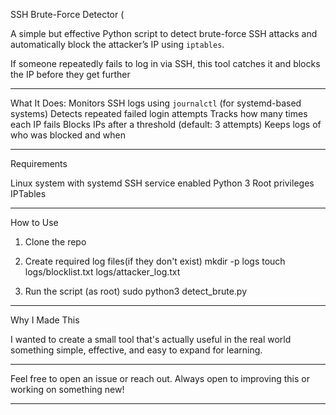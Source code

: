  SSH Brute-Force Detector (

A simple but effective Python script to detect brute-force SSH attacks and automatically block the attacker’s IP using `iptables`.

If someone repeatedly fails to log in via SSH, this tool catches it and blocks the IP before they get further 

---

What It Does:
 Monitors SSH logs using `journalctl` (for systemd-based systems)
 Detects repeated failed login attempts
 Tracks how many times each IP fails
 Blocks IPs after a threshold (default: 3 attempts)
 Keeps logs of who was blocked and when

---

 Requirements

 Linux system with systemd
 SSH service enabled
 Python 3
 Root privileges
 IPTables

---

 How to Use

1. Clone the repo

2. Create required log files(if they don't exist)
 mkdir -p logs
 touch logs/blocklist.txt logs/attacker_log.txt


3. Run the script (as root)
sudo python3 detect_brute.py
   

---

 Why I Made This

 I wanted to create a small tool that's actually useful in the real world something simple, effective, and easy to expand for learning.

---

Feel free to open an issue or reach out. Always open to improving this or working on something new!

---


